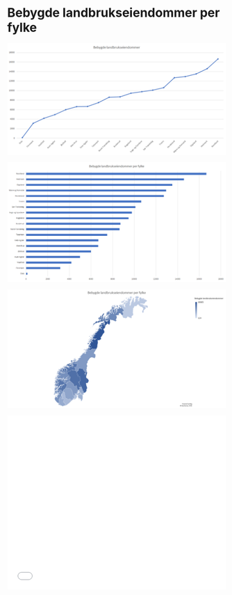 # Bebygde landbrukseiendommer per fylke

![Line chart](./Linechart.png)

![Clustered chart](./Clusteredchart.png)

![Map chart](./Mapchart.png)

<iframe title="Bebygde landbrukseiendommer" aria-label="Norway counties choropleth map" id="datawrapper-chart-qAaP7" src="//datawrapper.dwcdn.net/qAaP7/1/" scrolling="no" frameborder="0" style="width: 0; min-width: 100% !important;" height="400"></iframe>
<script type="text/javascript">!function(){"use strict";window.addEventListener("message",function(a){if(void 0!==a.data["datawrapper-height"])for(var t in a.data["datawrapper-height"]){var e=document.getElementById("datawrapper-chart-"+t);e&&(e.style.height=a.data["datawrapper-height"][t]+"px")}})}();</script>